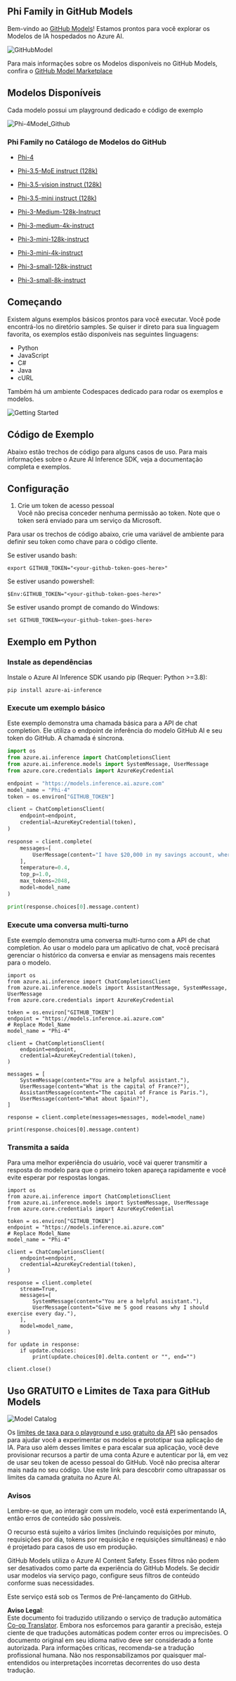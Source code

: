 <!--
CO_OP_TRANSLATOR_METADATA:
{
  "original_hash": "fb67a08b9fc911a10ed58081fadef416",
  "translation_date": "2025-05-09T08:47:57+00:00",
  "source_file": "md/01.Introduction/02/02.GitHubModel.md",
  "language_code": "br"
}
-->
## Phi Family in GitHub Models

Bem-vindo ao [GitHub Models](https://github.com/marketplace/models)! Estamos prontos para você explorar os Modelos de IA hospedados no Azure AI.

![GitHubModel](../../../../../translated_images/GitHub_ModelCatalog.4fc858ab26afe64c43f5e423ad0c5c733878bb536fdb027a5bcf1f80c41b0633.br.png)

Para mais informações sobre os Modelos disponíveis no GitHub Models, confira o [GitHub Model Marketplace](https://github.com/marketplace/models)

## Modelos Disponíveis

Cada modelo possui um playground dedicado e código de exemplo

![Phi-4Model_Github](../../../../../translated_images/GitHub_ModelPlay.998e294f6ee69c3ca174c880b32af9feec4221d0d787de899ad9bb2da3b58981.br.png)

### Phi Family no Catálogo de Modelos do GitHub

- [Phi-4](https://github.com/marketplace/models/azureml/Phi-4)

- [Phi-3.5-MoE instruct (128k)](https://github.com/marketplace/models/azureml/Phi-3-5-MoE-instruct)

- [Phi-3.5-vision instruct (128k)](https://github.com/marketplace/models/azureml/Phi-3-5-vision-instruct)

- [Phi-3.5-mini instruct (128k)](https://github.com/marketplace/models/azureml/Phi-3-5-mini-instruct)

- [Phi-3-Medium-128k-Instruct](https://github.com/marketplace/models/azureml/Phi-3-medium-128k-instruct)

- [Phi-3-medium-4k-instruct](https://github.com/marketplace/models/azureml/Phi-3-medium-4k-instruct)

- [Phi-3-mini-128k-instruct](https://github.com/marketplace/models/azureml/Phi-3-mini-128k-instruct)

- [Phi-3-mini-4k-instruct](https://github.com/marketplace/models/azureml/Phi-3-mini-4k-instruct)

- [Phi-3-small-128k-instruct](https://github.com/marketplace/models/azureml/Phi-3-small-128k-instruct)

- [Phi-3-small-8k-instruct](https://github.com/marketplace/models/azureml/Phi-3-small-8k-instruct)

## Começando

Existem alguns exemplos básicos prontos para você executar. Você pode encontrá-los no diretório samples. Se quiser ir direto para sua linguagem favorita, os exemplos estão disponíveis nas seguintes linguagens:

- Python
- JavaScript
- C#
- Java
- cURL

Também há um ambiente Codespaces dedicado para rodar os exemplos e modelos.

![Getting Started](../../../../../translated_images/GitHub_ModelGetStarted.b4b839a081583da39bc976c2f0d8ac4603d3b8c23194b16cc9e0a1014f5611d0.br.png)

## Código de Exemplo

Abaixo estão trechos de código para alguns casos de uso. Para mais informações sobre o Azure AI Inference SDK, veja a documentação completa e exemplos.

## Configuração

1. Crie um token de acesso pessoal  
Você não precisa conceder nenhuma permissão ao token. Note que o token será enviado para um serviço da Microsoft.

Para usar os trechos de código abaixo, crie uma variável de ambiente para definir seu token como chave para o código cliente.

Se estiver usando bash:  
```
export GITHUB_TOKEN="<your-github-token-goes-here>"
```  
Se estiver usando powershell:  

```
$Env:GITHUB_TOKEN="<your-github-token-goes-here>"
```  

Se estiver usando prompt de comando do Windows:  

```
set GITHUB_TOKEN=<your-github-token-goes-here>
```  

## Exemplo em Python

### Instale as dependências  
Instale o Azure AI Inference SDK usando pip (Requer: Python >=3.8):

```
pip install azure-ai-inference
```  
### Execute um exemplo básico

Este exemplo demonstra uma chamada básica para a API de chat completion. Ele utiliza o endpoint de inferência do modelo GitHub AI e seu token do GitHub. A chamada é síncrona.

```python
import os
from azure.ai.inference import ChatCompletionsClient
from azure.ai.inference.models import SystemMessage, UserMessage
from azure.core.credentials import AzureKeyCredential

endpoint = "https://models.inference.ai.azure.com"
model_name = "Phi-4"
token = os.environ["GITHUB_TOKEN"]

client = ChatCompletionsClient(
    endpoint=endpoint,
    credential=AzureKeyCredential(token),
)

response = client.complete(
    messages=[
        UserMessage(content="I have $20,000 in my savings account, where I receive a 4% profit per year and payments twice a year. Can you please tell me how long it will take for me to become a millionaire? Also, can you please explain the math step by step as if you were explaining it to an uneducated person?"),
    ],
    temperature=0.4,
    top_p=1.0,
    max_tokens=2048,
    model=model_name
)

print(response.choices[0].message.content)
```

### Execute uma conversa multi-turno

Este exemplo demonstra uma conversa multi-turno com a API de chat completion. Ao usar o modelo para um aplicativo de chat, você precisará gerenciar o histórico da conversa e enviar as mensagens mais recentes para o modelo.

```
import os
from azure.ai.inference import ChatCompletionsClient
from azure.ai.inference.models import AssistantMessage, SystemMessage, UserMessage
from azure.core.credentials import AzureKeyCredential

token = os.environ["GITHUB_TOKEN"]
endpoint = "https://models.inference.ai.azure.com"
# Replace Model_Name
model_name = "Phi-4"

client = ChatCompletionsClient(
    endpoint=endpoint,
    credential=AzureKeyCredential(token),
)

messages = [
    SystemMessage(content="You are a helpful assistant."),
    UserMessage(content="What is the capital of France?"),
    AssistantMessage(content="The capital of France is Paris."),
    UserMessage(content="What about Spain?"),
]

response = client.complete(messages=messages, model=model_name)

print(response.choices[0].message.content)
```

### Transmita a saída

Para uma melhor experiência do usuário, você vai querer transmitir a resposta do modelo para que o primeiro token apareça rapidamente e você evite esperar por respostas longas.

```
import os
from azure.ai.inference import ChatCompletionsClient
from azure.ai.inference.models import SystemMessage, UserMessage
from azure.core.credentials import AzureKeyCredential

token = os.environ["GITHUB_TOKEN"]
endpoint = "https://models.inference.ai.azure.com"
# Replace Model_Name
model_name = "Phi-4"

client = ChatCompletionsClient(
    endpoint=endpoint,
    credential=AzureKeyCredential(token),
)

response = client.complete(
    stream=True,
    messages=[
        SystemMessage(content="You are a helpful assistant."),
        UserMessage(content="Give me 5 good reasons why I should exercise every day."),
    ],
    model=model_name,
)

for update in response:
    if update.choices:
        print(update.choices[0].delta.content or "", end="")

client.close()
```

## Uso GRATUITO e Limites de Taxa para GitHub Models

![Model Catalog](../../../../../translated_images/GitHub_Model.0c2abb992151c5407046e2b763af51505ff709f04c0950785e0300fdc8c55a0c.br.png)

Os [limites de taxa para o playground e uso gratuito da API](https://docs.github.com/en/github-models/prototyping-with-ai-models#rate-limits) são pensados para ajudar você a experimentar os modelos e prototipar sua aplicação de IA. Para uso além desses limites e para escalar sua aplicação, você deve provisionar recursos a partir de uma conta Azure e autenticar por lá, em vez de usar seu token de acesso pessoal do GitHub. Você não precisa alterar mais nada no seu código. Use este link para descobrir como ultrapassar os limites da camada gratuita no Azure AI.

### Avisos

Lembre-se que, ao interagir com um modelo, você está experimentando IA, então erros de conteúdo são possíveis.

O recurso está sujeito a vários limites (incluindo requisições por minuto, requisições por dia, tokens por requisição e requisições simultâneas) e não é projetado para casos de uso em produção.

GitHub Models utiliza o Azure AI Content Safety. Esses filtros não podem ser desativados como parte da experiência do GitHub Models. Se decidir usar modelos via serviço pago, configure seus filtros de conteúdo conforme suas necessidades.

Este serviço está sob os Termos de Pré-lançamento do GitHub.

**Aviso Legal**:  
Este documento foi traduzido utilizando o serviço de tradução automática [Co-op Translator](https://github.com/Azure/co-op-translator). Embora nos esforcemos para garantir a precisão, esteja ciente de que traduções automáticas podem conter erros ou imprecisões. O documento original em seu idioma nativo deve ser considerado a fonte autorizada. Para informações críticas, recomenda-se a tradução profissional humana. Não nos responsabilizamos por quaisquer mal-entendidos ou interpretações incorretas decorrentes do uso desta tradução.
